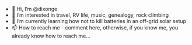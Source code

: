 - 👋 Hi, I’m @dixonge
- 👀 I’m interested in travel, RV life, music, genealogy, rock climbing 
- 🌱 I’m currently learning how not to kill batteries in an off-grid solar setup
- 📫 How to reach me - comment here, otherwise, if you know me, you already know how to reach me...

<!---
dixonge/dixonge is a ✨ special ✨ repository because its `README.md` (this file) appears on your GitHub profile.
You can click the Preview link to take a look at your changes.
--->
